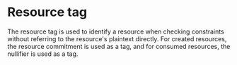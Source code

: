 # Resource tag

The resource tag is used to identify a resource when checking constraints without referring to the resource's plaintext directly. For created resources, the resource commitment is used as a tag, and for consumed resources, the nullifier is used as a tag. 